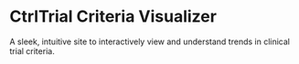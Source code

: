 # CtrlTrial Criteria Visualizer

A sleek, intuitive site to interactively view and understand trends in clinical trial criteria. 

